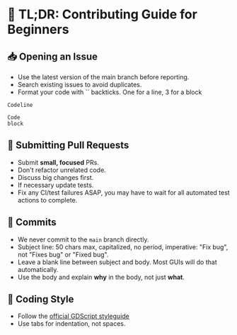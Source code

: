 # 🧠 TL;DR: Contributing Guide for Beginners

## :inbox_tray: Opening an Issue

- Use the latest version of the main branch before reporting.
- Search existing issues to avoid duplicates.
- Format your code with `` backticks. One for a line, 3 for a block
  
`Codeline`

```
Code
block
```

## :repeat: Submitting Pull Requests

- Submit **small, focused** PRs.
- Don't refactor unrelated code.
- Discuss big changes first.
- If necessary update tests.
- Fix any CI/test failures ASAP, you may have to wait for all automated test actions to complete.

## :memo: Commits

- We never commit to the `main` branch directly.
- Subject line: 50 chars max, capitalized, no period, imperative: "Fix bug", not "Fixes bug" or "Fixed bug".
- Leave a blank line between subject and body. Most GUIs will do that automatically.
- Use the body and explain **why** in the body, not just **what**.

## :nail_care: Coding Style

- Follow the [official GDScript styleguide](https://docs.godotengine.org/en/stable/tutorials/scripting/gdscript/gdscript_styleguide.html)
- Use tabs for indentation, not spaces.
